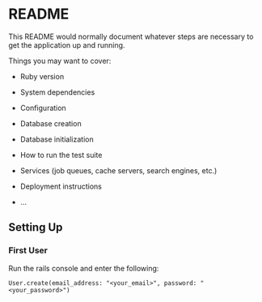# README

This README would normally document whatever steps are necessary to get the
application up and running.

Things you may want to cover:

* Ruby version

* System dependencies

* Configuration

* Database creation

* Database initialization

* How to run the test suite

* Services (job queues, cache servers, search engines, etc.)

* Deployment instructions

* ...

## Setting Up

### First User

Run the rails console and enter the following:

```
User.create(email_address: "<your_email>", password: "<your_password>")
```